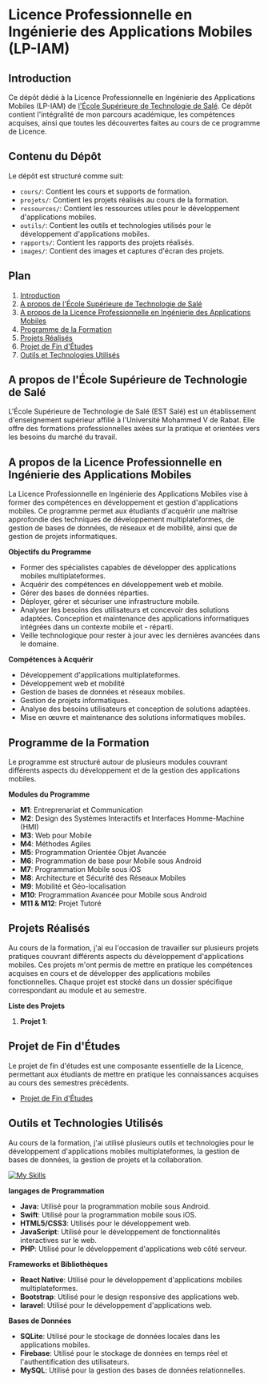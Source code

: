 # Licence Professionnelle en Ingénierie des Applications Mobiles (LP-IAM)

## Introduction
Ce dépôt dédié à la Licence Professionnelle en Ingénierie des Applications Mobiles (LP-IAM) de [l'École Supérieure de Technologie de Salé](https://www.est.um5.ac.ma/). Ce dépôt contient l'intégralité de mon parcours académique, les compétences acquises, ainsi que toutes les découvertes faites au cours de ce programme de Licence.

## Contenu du Dépôt

Le dépôt est structuré comme suit:
- `cours/`: Contient les cours et supports de formation.
- `projets/`: Contient les projets réalisés au cours de la formation.
- `ressources/`: Contient les ressources utiles pour le développement d'applications mobiles.
- `outils/`: Contient les outils et technologies utilisés pour le développement d'applications mobiles.
- `rapports/`: Contient les rapports des projets réalisés.
- `images/`: Contient des images et captures d'écran des projets.
<!-- - `certificats/`: Contient les certificats de réussite et de participation. -->


## Plan

1. [Introduction](#introduction)
2. [A propos de l'École Supérieure de Technologie de Salé](#a-propos-de-lécole-supérieure-de-technologie-de-salé)
3. [A propos de la Licence Professionnelle en Ingénierie des Applications Mobiles](#a-propos-de-la-licence-professionnelle-en-ingénierie-des-applications-mobiles)
4. [Programme de la Formation](#programme-de-la-formation)
5. [Projets Réalisés](#projets-réalisés)
6. [Projet de Fin d'Études](#projet-de-fin-détudes)
7. [Outils et Technologies Utilisés](#outils-et-technologies-utilisés)

## A propos de l'École Supérieure de Technologie de Salé
L'École Supérieure de Technologie de Salé (EST Salé) est un établissement d'enseignement supérieur affilié à l'Université Mohammed V de Rabat. Elle offre des formations professionnelles axées sur la pratique et orientées vers les besoins du marché du travail.

## A propos de la Licence Professionnelle en Ingénierie des Applications Mobiles

La Licence Professionnelle en Ingénierie des Applications Mobiles vise à former des compétences en développement et gestion d'applications mobiles. Ce programme permet aux étudiants d'acquérir une maîtrise approfondie des techniques de développement multiplateformes, de gestion de bases de données, de réseaux et de mobilité, ainsi que de gestion de projets informatiques.

**Objectifs du Programme**

- Former des spécialistes capables de développer des applications mobiles multiplateformes.
- Acquérir des compétences en développement web et mobile.
- Gérer des bases de données réparties.
- Déployer, gérer et sécuriser une infrastructure mobile.
- Analyser les besoins des utilisateurs et concevoir des solutions adaptées.
Conception et maintenance des applications informatiques intégrées dans un contexte mobile et - réparti.
- Veille technologique pour rester à jour avec les dernières avancées dans le domaine.

**Compétences à Acquérir**

- Développement d'applications multiplateformes.
- Développement web et mobilité
- Gestion de bases de données et réseaux mobiles.
- Gestion de projets informatiques.
- Analyse des besoins utilisateurs et conception de solutions adaptées.
- Mise en œuvre et maintenance des solutions informatiques mobiles.

## Programme de la Formation

Le programme est structuré autour de plusieurs modules couvrant différents aspects du développement et de la gestion des applications mobiles.

**Modules du Programme**

- **M1**: Entreprenariat et Communication
- **M2**: Design des Systèmes Interactifs et Interfaces Homme-Machine (HMI)
- **M3**: Web pour Mobile
- **M4**: Méthodes Agiles
- **M5**: Programmation Orientée Objet Avancée
- **M6**: Programmation de base pour Mobile sous Android
- **M7**: Programmation Mobile sous iOS
- **M8**: Architecture et Sécurité des Réseaux Mobiles
- **M9**: Mobilité et Géo-localisation
- **M10**: Programmation Avancée pour Mobile sous Android
- **M11 & M12**: Projet Tutoré

## Projets Réalisés

Au cours de la formation, j'ai eu l'occasion de travailler sur plusieurs projets pratiques couvrant différents aspects du développement d'applications mobiles. Ces projets m'ont permis de mettre en pratique les compétences acquises en cours et de développer des applications mobiles fonctionnelles. Chaque projet est stocké dans un dossier spécifique correspondant au module et au semestre.

**Liste des Projets**

1. **Projet 1**: 


## Projet de Fin d'Études

Le projet de fin d'études est une composante essentielle de la Licence, permettant aux étudiants de mettre en pratique les connaissances acquises au cours des semestres précédents.

- [Projet de Fin d'Études](#)

## Outils et Technologies Utilisés

Au cours de la formation, j'ai utilisé plusieurs outils et technologies pour le développement d'applications mobiles multiplateformes, la gestion de bases de données, la gestion de projets et la collaboration.

[![My Skills](https://skillicons.dev/icons?i=java,swift,html,css,javascript,react,bootstrap,figma,sqlite,firebase,mysql,androidstudio,vscode,git,github,netlify)](https://skillicons.dev)


**langages de Programmation**

- **Java:** Utilisé pour la programmation mobile sous Android.
- **Swift**: Utilisé pour la programmation mobile sous iOS.
- **HTML5/CSS3**: Utilisés pour le développement web.
- **JavaScript**: Utilisé pour le développement de fonctionnalités interactives sur le web.
- **PHP**: Utilisé pour le développement d'applications web côté serveur.

**Frameworks et Bibliothèques**

- **React Native**: Utilisé pour le développement d'applications mobiles multiplateformes.
- **Bootstrap**: Utilisé pour le design responsive des applications web.
- **laravel**: Utilisé pour le développement d'applications web.

**Bases de Données**

- **SQLite**: Utilisé pour le stockage de données locales dans les applications mobiles.
- **Firebase**: Utilisé pour le stockage de données en temps réel et l'authentification des utilisateurs.
- **MySQL**: Utilisé pour la gestion des bases de données relationnelles.
